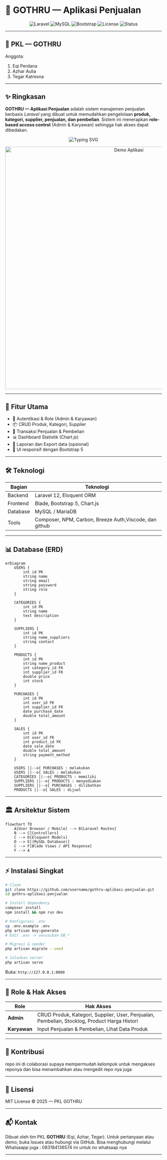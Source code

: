 # 🚀 GOTHRU — Aplikasi Penjualan

<p align="center">
  <img src="https://img.shields.io/badge/Laravel-12-red?logo=laravel" alt="Laravel" />
  <img src="https://img.shields.io/badge/Database-MySQL-blue?logo=mysql" alt="MySQL" />
  <img src="https://img.shields.io/badge/Frontend-Bootstrap_5-563d7c?logo=bootstrap&logoColor=white" alt="Bootstrap" />
  <img src="https://img.shields.io/badge/License-MIT-green" alt="License" />
  <img src="https://img.shields.io/badge/Status-Active-success" alt="Status" />
</p>

---

## 👥 PKL — GOTHRU

Anggota:

1. Eqi Perdana
2. Azhar Aulia
3. Tegar Katresna

---



## ✨ Ringkasan

**GOTHRU — Aplikasi Penjualan** adalah sistem manajemen penjualan berbasis *Laravel* yang dibuat untuk memudahkan pengelolaan **produk, kategori, supplier, penjualan, dan pembelian**. Sistem ini menerapkan **role-based access control** (Admin & Karyawan) sehingga hak akses dapat dibedakan.

<p align="center">
  <img src="https://readme-typing-svg.herokuapp.com?font=Fira+Code&pause=1000&color=3B82F6&center=true&vCenter=true&width=700&lines=Selamat+Datang+di+Aplikasi+Penjualan;Kelola+Produk%2C+Penjualan%2C+Pembelian+dengan+Mudah;Role+%3A+Admin+dan+Karyawan" alt="Typing SVG" />
</p>

<p align="center">
  <!-- Ganti demo.gif dengan gif demo aplikasi kamu di folder docs/screenshots/ -->
  <img src="docs/screenshots/demo.gif" alt="Demo Aplikasi" width="780" />
</p>

---

## 🚀 Fitur Utama

* 🔐 Autentikasi & Role (Admin & Karyawan)
* 📦 CRUD Produk, Kategori, Supplier
* 🧾 Transaksi Penjualan & Pembelian
* 📊 Dashboard Statistik (Chart.js)
* 📁 Laporan dan Export data (opsional)
* 🎨 UI responsif dengan Bootstrap 5

---

## 🛠️ Teknologi

| Bagian   | Teknologi                                              |
| -------- | ------------------------------------------------------ |
| Backend  | Laravel 12, Eloquent ORM                               |
| Frontend | Blade, Bootstrap 5, Chart.js                           |
| Database | MySQL / MariaDB                                        |
| Tools    | Composer, NPM, Carbon, Breeze Auth,Viscode, dan github |
                        
---

## 📊 Database (ERD)

```mermaid
erDiagram
    USERS {
        int id PK
        string name
        string email
        string password
        string role
    }

    CATEGORIES {
        int id PK
        string name
        text description
    }

    SUPPLIERS {
        int id PK
        string name_suppliers
        string contact
    }

    PRODUCTS {
        int id PK
        string name_product
        int category_id FK
        int supplier_id FK
        double price
        int stock
    }

    PURCHASES {
        int id PK
        int user_id FK
        int supplier_id FK
        date purchase_date
        double total_amount
    }

    SALES {
        int id PK
        int user_id FK
        int product_id FK
        date sale_date
        double total_amount
        string payment_method
    }

    USERS ||--o{ PURCHASES : melakukan
    USERS ||--o{ SALES : melakukan
    CATEGORIES ||--o{ PRODUCTS : memiliki
    SUPPLIERS ||--o{ PRODUCTS : menyediakan
    SUPPLIERS ||--o{ PURCHASES : dilibatkan
    PRODUCTS ||--o{ SALES : dijual
```

---

## 🏛️ Arsitektur Sistem

```mermaid
flowchart TD
    A[User Browser / Mobile] --> B[Laravel Routes]
    B --> C[Controllers]
    C --> D[Eloquent Models]
    D --> E[(MySQL Database)]
    C --> F[Blade Views / API Response]
    F --> A
```

---

## ⚡ Instalasi Singkat

```bash
# Clone
git clone https://github.com/username/gothru-aplikasi-penjualan.git
cd gothru-aplikasi-penjualan

# Install dependency
composer install
npm install && npm run dev

# Konfigurasi .env
cp .env.example .env
php artisan key:generate
# Edit .env -> sesuaikan DB_*

# Migrasi & seeder
php artisan migrate --seed

# Jalankan server
php artisan serve
```

Buka: `http://127.0.0.1:8000`

---

## 👥 Role & Hak Akses

| Role         | Hak Akses                                                                                    |
| ------------ | -------------------------------------------------------------------------------------------- |
| **Admin**    | CRUD Produk, Kategori, Supplier, User, Penjualan, Pembelian, Stocklog, Product Harga Histori |
| **Karyawan** | Input Penjualan & Pembelian, Lihat Data Produk                                               |

---


## 🤝 Kontribusi

repo ini di colaborasi supaya mempermudah kelompok untuk mengakses reponya dan bisa menambahkan atau mengedit repo nya juga

---

## 📄 Lisensi

MIT License © 2025 — PKL GOTHRU

---

## 📬 Kontak

Dibuat oleh tim PKL **GOTHRU** (Eqi, Azhar, Tegar). Untuk pertanyaan atau demo, buka Issues atau hubungi via GitHub.
Bisa menghubungi melalui Whatsaapp juga : 083184136574 ini untuk no whatsaap nya

---
